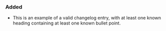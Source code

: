 ### Added
- This is an example of a valid changelog entry, with at least one known heading containing at least one known bullet point. 
